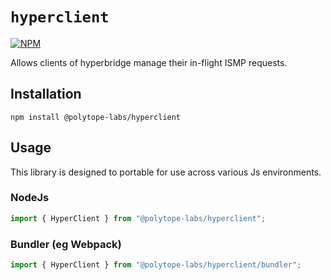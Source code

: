 # `hyperclient`

[![NPM](https://img.shields.io/npm/v/@polytope-labs/hyperclient?label=%40polytope-labs%2Fhyperclient)](https://www.npmjs.com/package/@polytope-labs/hyperclient)

Allows clients of hyperbridge manage their in-flight ISMP requests.

## Installation

```
npm install @polytope-labs/hyperclient
```

## Usage

This library is designed to portable for use across various Js environments.

### NodeJs

```ts
import { HyperClient } from "@polytope-labs/hyperclient";
```

### Bundler (eg Webpack)

```ts
import { HyperClient } from "@polytope-labs/hyperclient/bundler";
```
